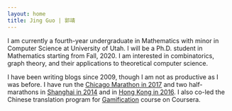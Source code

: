 ```yaml
---
layout: home
title: Jing Guo | 郭靖
---
```


I am currently a fourth-year undergraduate in Mathematics with minor in Computer Science at University of Utah. I will be a Ph.D. student in Mathematics starting from Fall, 2020. I am interested in combinatorics, graph theory, and their applications to theoretical computer science.

I have been writing blogs since 2009, though I am not as productive as I was before. I have run the [Chicago Marathon in 2017](/images/chicago-marathon.png) and two half-marathons in [Shanghai in 2014](/images/half-marathon.jpg) and in [Hong Kong in 2016](/images/hk-hf-marathon.pdf). I also co-led the Chinese translation program for [Gamification](/images/translation.pdf) course on Coursera.
